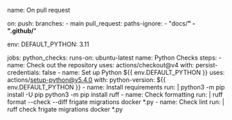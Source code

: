 name: On pull request

on:
  push:
    branches:
      - main
  pull_request:
    paths-ignore:
      - "docs/**"
      - ".github/**"

env:
  DEFAULT_PYTHON: 3.11

jobs:
  python_checks:
    runs-on: ubuntu-latest
    name: Python Checks
    steps:
      - name: Check out the repository
        uses: actions/checkout@v4
        with:
          persist-credentials: false
      - name: Set up Python ${{ env.DEFAULT_PYTHON }}
        uses: actions/setup-python@v5.4.0
        with:
          python-version: ${{ env.DEFAULT_PYTHON }}
      - name: Install requirements
        run: |
          python3 -m pip install -U pip
          python3 -m pip install ruff
      - name: Check formatting
        run: |
          ruff format --check --diff frigate migrations docker *.py
      - name: Check lint
        run: |
          ruff check frigate migrations docker *.py
